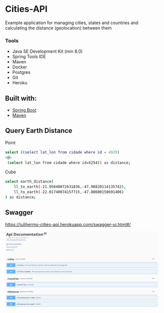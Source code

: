 
# Cities-API

Example application for managing cities, states and countries and calculating the distance (geolocation) between them

### Tools

- Java SE Development Kit (min 8.0)
- Spring Tools IDE
- Maven
- Docker
- Postgres
- Git
- Heroku

## Built with:

- [Spring Boot](https://spring.io/projects/spring-boot)
- [Maven](https://maven.apache.org/)

## Query Earth Distance

Point 

```sh
select ((select lat_lon from cidade where id = 4929) 
<@>
 (select lat_lon from cidade where id=5254)) as distance;
```

Cube

```sh
select earth_distance(
    ll_to_earth(-21.95840072631836,-47.98820114135742), 
    ll_to_earth(-22.01740074157715,-47.88600158691406)
) as distance;
```

## Swagger

https://juliherms-cities-api.herokuapp.com/swagger-ui.html#/

<img src="img/swagger.png">


